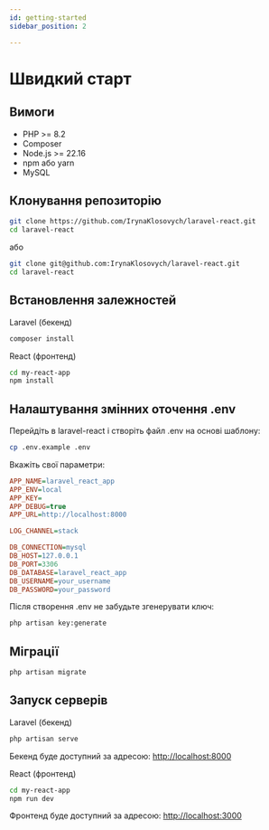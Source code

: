 ```yaml
---
id: getting-started
sidebar_position: 2

---
```


# Швидкий старт

## Вимоги

- PHP >= 8.2
- Composer
- Node.js >= 22.16
- npm або yarn
- MySQL

## Клонування репозиторію

```bash
git clone https://github.com/IrynaKlosovych/laravel-react.git
cd laravel-react
```

або

```bash
git clone git@github.com:IrynaKlosovych/laravel-react.git
cd laravel-react
```

## Встановлення залежностей

Laravel (бекенд)

```bash
composer install
```

React (фронтенд)

```bash
cd my-react-app
npm install
```

## Налаштування змінних оточення .env

Перейдіть в laravel-react і створіть файл .env на основі шаблону:

```bash
cp .env.example .env
```

Вкажіть свої параметри:

```ini
APP_NAME=laravel_react_app
APP_ENV=local
APP_KEY=
APP_DEBUG=true
APP_URL=http://localhost:8000

LOG_CHANNEL=stack

DB_CONNECTION=mysql
DB_HOST=127.0.0.1
DB_PORT=3306
DB_DATABASE=laravel_react_app
DB_USERNAME=your_username
DB_PASSWORD=your_password
```

Після створення .env не забудьте згенерувати ключ:

```bash
php artisan key:generate
```

## Міграції

```bash
php artisan migrate
```

## Запуск серверів

Laravel (бекенд)

```bash
php artisan serve
```

Бекенд буде доступний за адресою: [http://localhost:8000](http://localhost:8000)

React (фронтенд)

```bash
cd my-react-app
npm run dev
```

Фронтенд буде доступний за адресою: [http://localhost:3000](http://localhost:3000)
